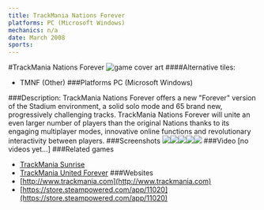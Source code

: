 ```yaml
---
title: TrackMania Nations Forever
platforms: PC (Microsoft Windows)
mechanics: n/a
date: March 2008
sports: 
---
```

#TrackMania Nations Forever
![game cover art](//images.igdb.com/igdb/image/upload/t_cover_big/fpb8v1ed1ip3dbsmns44.jpg "Logo Title Text 1")
####Alternative tiles:
* TMNF (Other)
###Platforms
PC (Microsoft Windows)

###Description:
TrackMania Nations Forever offers a new "Forever" version of the Stadium environment, a solid solo mode and 65 brand new, progressively challenging tracks. TrackMania Nations Forever will unite an even larger number of players than the original Nations thanks to its engaging multiplayer modes, innovative online functions and revolutionary interactivity between players.
###Screenshots
<a target="_blank" href="//images.igdb.com/igdb/image/upload/t_cover_big/ewwqsbkdsuunrd7qnhin.jpg"><img src="//images.igdb.com/igdb/image/upload/t_thumb/ewwqsbkdsuunrd7qnhin.jpg"/></a><a target="_blank" href="//images.igdb.com/igdb/image/upload/t_cover_big/wmgqp9itqnuj88fllsj5.jpg"><img src="//images.igdb.com/igdb/image/upload/t_thumb/wmgqp9itqnuj88fllsj5.jpg"/></a><a target="_blank" href="//images.igdb.com/igdb/image/upload/t_cover_big/k7dm5ww5ldg3moe9ices.jpg"><img src="//images.igdb.com/igdb/image/upload/t_thumb/k7dm5ww5ldg3moe9ices.jpg"/></a><a target="_blank" href="//images.igdb.com/igdb/image/upload/t_cover_big/qt9nptbhgnikzvxtxymr.jpg"><img src="//images.igdb.com/igdb/image/upload/t_thumb/qt9nptbhgnikzvxtxymr.jpg"/></a><a target="_blank" href="//images.igdb.com/igdb/image/upload/t_cover_big/pxabkpcikyw3m9iyd13t.jpg"><img src="//images.igdb.com/igdb/image/upload/t_thumb/pxabkpcikyw3m9iyd13t.jpg"/></a>
###Video
[no videos yet...]
###Related games
* [TrackMania Sunrise](/games/trackmania-sunrise-22294/)
* [TrackMania United Forever](/games/trackmania-united-forever-2451/)
###Websites
* [http://www.trackmania.com](http://www.trackmania.com)
* [https://store.steampowered.com/app/11020](https://store.steampowered.com/app/11020)
